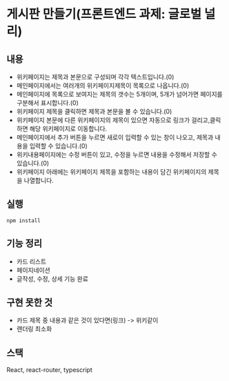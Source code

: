 # 게시판 만들기(프론트엔드 과제: 글로벌 널리)

## 내용
* 위키페이지는 제목과 본문으로 구성되며 각각 텍스트입니다.(0)
* 메인페이지에서는 여러개의 위키페이지제목이 목록으로 나옵니다.(0)
* 메인페이지에 목록으로 보여지는 제목의 갯수는 5개이며, 5개가 넘어가면 페이지를 구분해서 표시합니다.(0)
* 위키페이지 제목을 클릭하면 제목과 본문을 볼 수 있습니다.(0)
* 위키페이지 본문에 다른 위키페이지의 제목이 있으면 자동으로 링크가 걸리고,클릭하면 해당 위키페이지로 이동합니다.
* 메인페이지에서 추가 버튼을 누르면 새로이 입력할 수 있는 창이 나오고, 제목과 내용을 입력할 수 있습니다.(0)
* 위키내용페이지에는 수정 버튼이 있고, 수정을 누르면 내용을 수정해서 저장할 수 있습니다.(0)
* 위키페이지 아래에는 위키페이지 제목을 포함하는 내용이 담긴 위키페이지의 제목을 나열합니다.

## 실행
`npm install
`

## 기능 정리
- 카드 리스트
- 페이지네이션
- 글작성, 수정, 상세 기능 완료

## 구현 못한 것
- 카드 제목 중 내용과 같은 것이 있다면(링크) -> 위키같이
- 랜더링 최소화

## 스택
React, react-router, typescript

